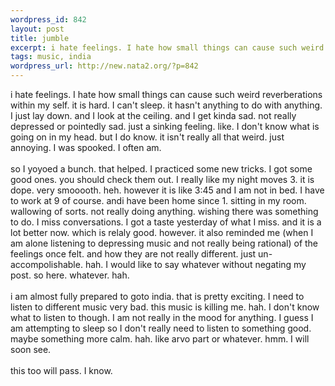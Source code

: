 ```yaml
--- 
wordpress_id: 842
layout: post
title: jumble
excerpt: i hate feelings. I hate how small things can cause such weird reverberations within my self. it is hard. I can't sleep. it hasn't anything to do with anything. I just lay down. and I look at the ceiling. and I get kinda sad. not really depressed or pointedly sad. just a sinking feeling. like. I don't know what is going on in my head. but I do know. it isn't really all that weird. just annoyin...
tags: music, india
wordpress_url: http://new.nata2.org/?p=842
---
```

i hate feelings. I hate how small things can cause such weird reverberations within my self. it is hard. I can't sleep. it hasn't anything to do with anything. I just lay down. and I look at the ceiling. and I get kinda sad. not really depressed or pointedly sad. just a sinking feeling. like. I don't know what is going on in my head. but I do know. it isn't really all that weird. just annoying. I was spooked. I often am. <Br><br/>so I yoyoed a bunch. that helped. I practiced some new tricks. I got some good ones. you should check them out. I really like my night moves 3. it is dope. very smooooth. heh. however it is like 3:45 and I am not in bed. I have to work at 9 of course. andi have been home since 1. sitting in my room. wallowing of sorts. not really doing anything. wishing there was something to do. I miss conversations. I got a taste yesterday of what I miss. and it is a lot better now. which is relaly good. however. it also reminded me (when I am alone listening to depressing music and not really being rational) of the feelings once felt. and how they are not really different. just un-accompolishable. hah. I would like to say whatever without negating my post. so here. whatever. hah. <BR><br/>i am almost fully prepared to goto india. that is pretty exciting. I need to listen to different music very bad. this music is killing me. hah. I don't know what to listen to though.  I am not really in the mood for anything. I guess I am attempting to sleep so I don't really need to listen to something good. maybe something more calm. hah. like arvo part or whatever. hmm. I will soon see. <Br><br/>this too will pass. I know. 
